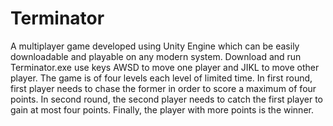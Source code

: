 # Terminator
 A multiplayer game developed using Unity Engine which can be easily downloadable and playable on any modern system.
 Download and run Terminator.exe
 use keys AWSD to move one player and JIKL to move other player.
The game is of four levels each level of limited time. In first round, first player needs to chase the former in order to score a    maximum of four points. In second round, the second player needs to catch the first player to gain at most four points. Finally, the player with more points is the winner.
